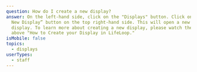 ```yaml
---
question: How do I create a new display?
answer: On the left-hand side, click on the "Displays" button. Click on the "+
  New Display” button on the top right-hand side. This will open a new blank
  display. To learn more about creating a new display, please watch the video
  above "How to Create your Display in LifeLoop."
isMobile: false
topics:
  - displays
userTypes:
  - staff
---
```

